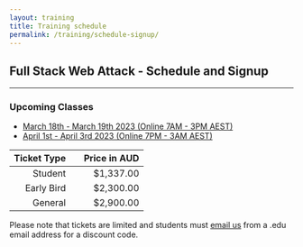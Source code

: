 ```yaml
---
layout: training
title: Training schedule
permalink: /training/schedule-signup/
---
```


## Full Stack Web Attack - Schedule and Signup

---

### Upcoming Classes

- [March 18th - March 19th 2023 (Online 7AM - 3PM AEST)](https://events.eventzilla.net/e/full-stack-web-attack-java-2138599975)
- [April 1st - April 3rd 2023 (Online 7PM - 3AM AEST)](https://events.eventzilla.net/e/full-stack-web-attack-java-2138599658)

| Ticket Type |   | Price in AUD |
|------------:|:-:|-------------:|
|     Student |   |    $1,337.00 |
|  Early Bird |   |    $2,300.00 |
|     General |   |    $2,900.00 |

Please note that tickets are limited and students must [email us](mailto:training@srcincite.io) from a .edu email address for a discount code.
